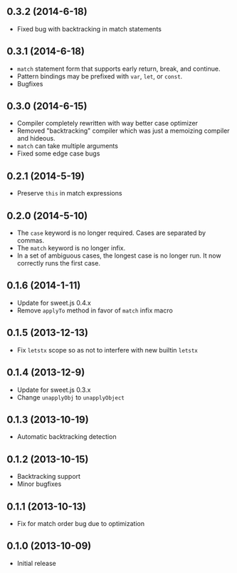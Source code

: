 ## 0.3.2 (2014-6-18)

* Fixed bug with backtracking in match statements

## 0.3.1 (2014-6-18)

* `match` statement form that supports early return, break, and continue.
* Pattern bindings may be prefixed with `var`, `let`, or `const`.
* Bugfixes

## 0.3.0 (2014-6-15)

* Compiler completely rewritten with way better case optimizer
* Removed "backtracking" compiler which was just a memoizing compiler and
  hideous.
* `match` can take multiple arguments
* Fixed some edge case bugs

## 0.2.1 (2014-5-19)

* Preserve `this` in match expressions

## 0.2.0 (2014-5-10)

* The `case` keyword is no longer required. Cases are separated by commas.
* The `match` keyword is no longer infix.
* In a set of ambiguous cases, the longest case is no longer run. It now
  correctly runs the first case.

## 0.1.6 (2014-1-11)

* Update for sweet.js 0.4.x
* Remove `applyTo` method in favor of `match` infix macro

## 0.1.5 (2013-12-13)

* Fix `letstx` scope so as not to interfere with new builtin `letstx`

## 0.1.4 (2013-12-9)

* Update for sweet.js 0.3.x
* Change `unapplyObj` to `unapplyObject`

## 0.1.3 (2013-10-19)

* Automatic backtracking detection

## 0.1.2 (2013-10-15)

* Backtracking support
* Minor bugfixes

## 0.1.1 (2013-10-13)

* Fix for match order bug due to optimization

## 0.1.0 (2013-10-09)

* Initial release
